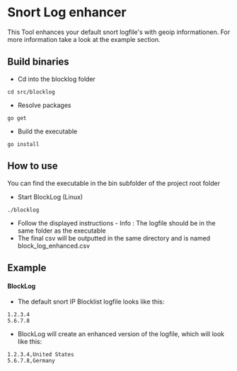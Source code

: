 # Snort Log enhancer 

This Tool enhances your default snort logfile's with geoip informationen.
For more information take a look at the example section.

## Build binaries
- Cd into the blocklog folder
```
cd src/blocklog 
```
- Resolve packages
```
go get
```
- Build the executable
```
go install
```

## How to use
You can find the executable in the bin subfolder of the project root folder

- Start BlockLog (Linux)
```
./blocklog 
```
- Follow the displayed instructions - Info : The logfile should be in the same folder as the executable
- The final csv will be outputted in the same directory and is named block_log_enhanced.csv 

## Example
#### BlockLog
- The default snort IP Blocklist logfile looks like this:
```
1.2.3.4
5.6.7.8
```
- BlockLog will create an enhanced version of the logfile, which will look like this: 
```
1.2.3.4,United States
5.6.7.8,Germany
```

